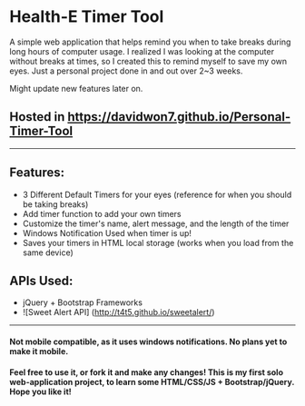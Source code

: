 # Health-E Timer Tool 
A simple web application that helps remind you when to take breaks during long hours of computer usage. I realized I was looking at the computer without breaks at times, so I created this to remind myself to save my own eyes. Just a personal project done in and out over 2~3 weeks. 

Might update new features later on. 

## Hosted in https://davidwon7.github.io/Personal-Timer-Tool 

---
## Features: 
* 3 Different Default Timers for your eyes (reference for when you should be taking breaks) 
* Add timer function to add your own timers 
* Customize the timer's name, alert message, and the length of the timer 
* Windows Notification Used when timer is up! 
* Saves your timers in HTML local storage (works when you load from the same device) 

## APIs Used: 
* jQuery + Bootstrap Frameworks 
* ![Sweet Alert API] (http://t4t5.github.io/sweetalert/)

---
#### Not mobile compatible, as it uses windows notifications. No plans yet to make it mobile. 

#### Feel free to use it, or fork it and make any changes! This is my first solo web-application project, to learn some HTML/CSS/JS + Bootstrap/jQuery. Hope you like it! 




